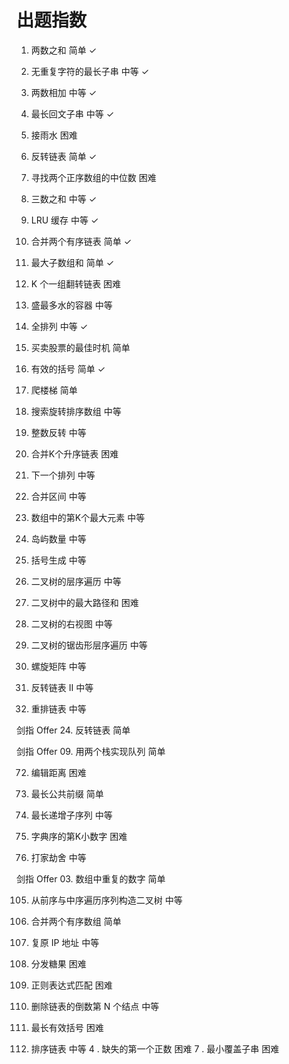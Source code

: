 # 出题指数

1. 两数之和 简单 ✓

3. 无重复字符的最长子串 中等 ✓

2. 两数相加 中等 ✓

5. 最长回文子串 中等 ✓

42. 接雨水 困难

206. 反转链表 简单 ✓

4. 寻找两个正序数组的中位数 困难

15. 三数之和 中等 ✓

146. LRU 缓存 中等 ✓

21. 合并两个有序链表 简单  ✓

53. 最大子数组和 简单 ✓

25. K 个一组翻转链表 困难

11. 盛最多水的容器 中等

46. 全排列 中等 ✓

121. 买卖股票的最佳时机 简单

20. 有效的括号 简单 ✓

70. 爬楼梯 简单

33. 搜索旋转排序数组 中等

7. 整数反转 中等

23. 合并K个升序链表 困难

31. 下一个排列 中等

56. 合并区间 中等

215. 数组中的第K个最大元素 中等

200. 岛屿数量 中等

22. 括号生成 中等

102. 二叉树的层序遍历 中等

124. 二叉树中的最大路径和 困难

199. 二叉树的右视图 中等

103. 二叉树的锯齿形层序遍历 中等

54. 螺旋矩阵 中等

92. 反转链表 II 中等

143. 重排链表 中等

剑指 Offer 24. 反转链表 简单

剑指 Offer 09. 用两个栈实现队列 简单

72. 编辑距离 困难

14. 最长公共前缀 简单

300. 最长递增子序列 中等

440. 字典序的第K小数字 困难

198. 打家劫舍 中等

剑指 Offer 03. 数组中重复的数字 简单

105. 从前序与中序遍历序列构造二叉树 中等

88. 合并两个有序数组 简单

93. 复原 IP 地址 中等

135. 分发糖果 困难

10. 正则表达式匹配 困难

19. 删除链表的倒数第 N 个结点 中等

32. 最长有效括号 困难

148. 排序链表
中等
4 .
缺失的第一个正数
困难
7 .
最小覆盖子串
困难
